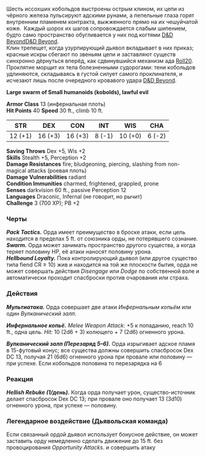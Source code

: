 Шесть иссохших кобольдов выстроены острым клином, их цепи из чёрного железа пульсируют адскими рунами, а пепельные глаза горят внутренним пламенем контракта, выжженного прямо на их чешуйчатой коже. Каждый шорох их шагов сопровождается слабым шипением, будто само пространство обугливается у них под когтями [D&D Beyond](https://www.dndbeyond.com/forums/dungeons-dragons-discussion/story-lore/162588-insulting-devils?srsltid=AfmBOorCzJM9-Hb5ysEIkaNqv9RxZEFcYkSDvsNU6z8sTd1XmQ9VCmiE&utm_source=chatgpt.com)[D&D Beyond](https://www.dndbeyond.com/posts/595-how-to-play-a-devil-like-a-lawyer-from-hell?srsltid=AfmBOoqKLz_iklmOzjYlRVvdxqM0gDKz42PyWoldwRxQUVXWaR8HnQzD&utm_source=chatgpt.com).  
Клин трепещет, когда узурпирующий дьявол вкладывает в них приказ; красные искры сбегают по звеньям цепи и заставляют существ синхронно дёрнуться вперёд, как сдвинувшийся механизм ада [Roll20](https://roll20.net/compendium/dnd5e/The%20Fiend?utm_source=chatgpt.com).  
Проклятие морщит их тела болезненными судорогами: тени кобольдов удлиняются, складываясь в густой силует самого проклинателя, и исчезают лишь после очередного кровавого удара [D&D Beyond](https://www.dndbeyond.com/forums/dungeons-dragons-discussion/dungeon-masters-only/165772-seeking-unusual-and-easily-resolved-curses-and?srsltid=AfmBOooEzoj6MX4j-vqN7ZG47_4PFNbeKJ9InBXFWpvYvVMQYKUW3Srp&utm_source=chatgpt.com).


**Large swarm of Small humanoids (kobolds), lawful evil**

**Armor Class** 13 (инфернальная плоть)  
**Hit Points** 40
**Speed** 30 ft., climb 10 ft.

| STR | DEX | CON | INT | WIS | CHA |
|:---:|:---:|:---:|:---:|:---:|:---:|
| 12 (+1) | 16 (+3) | 16 (+3) | 8 (-1) | 10 (+0) | 6 (-2) |

**Saving Throws** Dex +5, Wis +2  
**Skills** Stealth +5, Perception +2  
**Damage Resistances** fire; bludgeoning, piercing, slashing from non-magical attacks (роевая плоть)  
**Damage Vulnerabilities** radiant  
**Condition Immunities** charmed, frightened, grappled, prone  
**Senses** darkvision 60 ft., passive Perception 12  
**Languages** Draconic, Infernal (не говорит, но рычит)  
**Challenge** 3 (700 XP); PB +2

### Черты
***Pack Tactics.*** Орда имеет преимущество в броске атаки, если цель находится в пределах 5 ft. от союзника орды, не потерявшего сознание.  
***Swarm.*** Орда может занимать пространство другого существа, а когда теряет половину HP, её атаки наносят половину урона.  
***Hellbound Loyalty.*** Пока контролирующий дьявол (или другое существо типа fiend CR ≥ 10) жив и находится на той же плоскости бытия, орда не может совершать действия *Disengage* или *Dodge* по собственной воле и автоматически проходит спасброски против очарования или страха.

### Действия
***Мультиатака.*** Орда совершает две атаки *Инфернальным копьём* или один *Вулканический залп*.

***Инфернальное копьё.*** *Мelee Weapon Attack:* +5 к попаданию, reach 10 ft., одна цель. *Hit:* 10 (2d6 + 3) колющего + 7 (2d6) огненного урона.

***Вулканический залп (Перезаряд 5–6).*** Орда изрыгивает адское пламя в 15-футовый конус; все существа должны совершить спасбросок Dex DC 13, получая 21 (6d6) огненного урона при провале или половину — при успехе. 
Если кобольдов половина то перезарядка на 6

### Реакция
***Hellish Rebuke (1/день).*** Когда орда получает урон, существо-источник делает спасбросок Dex DC 13; при провале оно получает 13 (3d10) огненного урона, при успехе — половину.

### Легендарное воздействие (Дьявольская команда)
Если связанный ордой дьявол использует бонусное действие, он может заставить орду немедленно сделать движение до 15 ft. без провоцирования *Opportunity Attacks*. и совершить атаку
